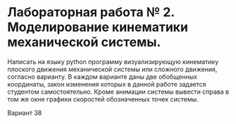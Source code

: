 # Лабораторная работа № 2. Моделирование кинематики механической системы.
Написать на языку python программу визуализирующую кинематику плоского движения механической системы или сложного движения, согласно варианту. В каждом варианте даны две обобщенных координаты, закон изменения которых в данной работе задается студентом самостоятельно. Кроме анимации системы вывести справа в том же окне графики скоростей обозначенных точек системы.

Вариант 38
